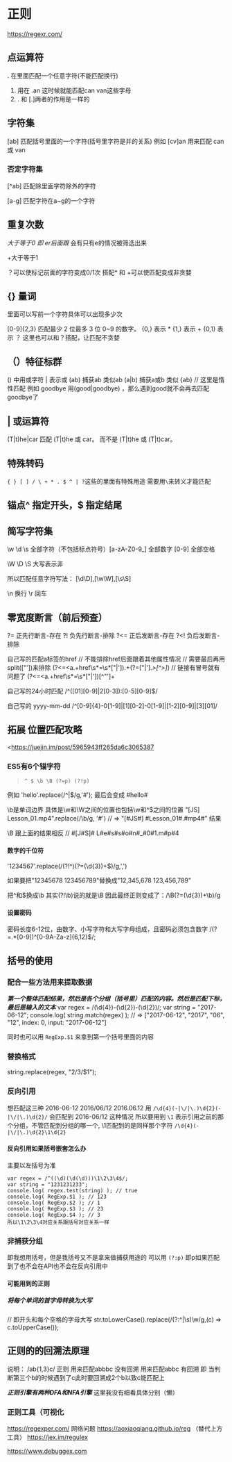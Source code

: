 # 正则

<https://regexr.com/>

## 点运算符

. 在里面匹配一个任意字符(不能匹配换行)

1. 用在 .an 这时候就能匹配can van这些字母
2. \. 和 [.]两者的作用是一样的

## 字符集

[ab] 匹配括号里面的一个字符(括号里字符是并的关系)
例如 [cv]an 用来匹配 can 或 van

### 否定字符集

[^ab] 匹配除里面字符除外的字符

[a-g] 匹配字符在a~g的一个字符

## 重复次数

*大于等于0
即 er后面跟* 会有只有e的情况被筛选出来

+大于等于1

？可以使标记前面的字符变成0/1次
搭配* 和 +可以使匹配变成非贪婪

## {} 量词

里面可以写前一个字符具体可以出现多少次

[0-9]{2,3} 匹配最少 2 位最多 3 位 0~9 的数字。
{0,} 表示 *
{1,} 表示 +
{0,1} 表示 ？
这里也可以和？搭配，让匹配不贪婪

## （）特征标群

() 中用或字符 | 表示或
(ab) 捕获ab 类似ab
(a|b) 捕获a或b 类似 {ab} // 这里是惰性匹配
例如 goodbye 用(good|goodbye) ，那么遇到good就不会再去匹配goodbye了

## | 或运算符

(T|t)he|car 匹配 (T|t)he 或 car。
而不是 (T|t)he 或 (T|t)car。

## 特殊转码

`{ } [ ] / \ + * . $ ^ | ?`这些的里面有特殊用途 需要用`\`来转义才能匹配

## 锚点^ 指定开头，$ 指定结尾

## 简写字符集

\w \d \s
全部字符（不包括标点符号）[a-zA-Z0-9_]
全部数字 [0-9]
全部空格

\W \D \S
大写表示非

所以匹配任意字符写法： [\d\D],[\w\W],[\s\S]

\n 换行
\r 回车

## 零宽度断言（前后预查）

?= 正先行断言-存在
?! 负先行断言-排除
?<= 正后发断言-存在
?<! 负后发断言-排除

自己写的匹配a标签的href
// 不能排除href后面跟着其他属性情况
// 需要最后再用split(\["']\)来排除
(?<=\<a.+href\s*=\s*["|']).+(?=["|'].*>[^>]*</a>)
// 链接有冒号就有问题了
(?<=\<a.+href\s*=\s*["|'])[^"']+

自己写的24小时匹配
/^([01][0-9]|2[0-3]):[0-5][0-9]$/

自己写的 yyyy-mm-dd
/^[0-9]{4}-0[1-9]|[1][0-2]-0[1-9]|[1-2][0-9]|[3][01]/

## 拓展 位置匹配攻略

<<https://juejin.im/post/5965943ff265da6c3065387>

### ES5有6个锚字符

> `^ $ \b \B (?=p) (?!p)`

例如 'hello'.replace(/^|$/g,'#');
最后会变成 #hello#

\b是单词边界 具体是\w和\W之间的位置也包括\w和^$之间的位置
"[JS] Lesson_01.mp4".replace(/\b/g, '#')
// => "[#JS#] #Lesson_01#.#mp4#" 结果

\B 跟上面的结果相反
// #[J#S]# L#e#s#s#o#n#_#0#1.m#p#4

#### 数字的千位符

'1234567'.replace(/(?!^)(?=(\d{3})+$)/g,',')

如果要把"12345678 123456789"替换成"12,345,678 123,456,789"

把^和$换成\b   其实(?!\b)说的就是\B
因此最终正则变成了：/\B(?=(\d{3})+\b)/g

#### 设置密码

密码长度6-12位，由数字、小写字符和大写字母组成，且密码必须包含数字
/(?=.*[0-9])^[0-9A-Za-z]{6,12}$/;

## 括号的使用

### 配合一些方法用来提取数据

***第一个整体匹配结果，然后是各个分组（括号里）匹配的内容。然后是匹配下标，最后是输入的文本***
var regex = /(\d{4})-(\d{2})-(\d{2})/;
var string = "2017-06-12";
console.log( string.match(regex) );
// => ["2017-06-12", "2017", "06", "12", index: 0, input: "2017-06-12"]

同时也可以用 `RegExp.$1` 来拿到第一个括号里面的内容

### 替换格式

string.replace(regex, "$2/$3/$1");

### 反向引用

想匹配这三种
2016-06-12
2016/06/12
2016.06.12
用 `/\d{4}(-|\/|\.)\d{2}(-|\/|\.)\d{2}/` 会匹配到 2016-06/12 这种情况
所以要用到 `\1` 表示引用之前的那个分组，不管匹配到分组的哪一个, \1匹配到的是同样那个字符
`/\d{4}(-|\/|\.)\d{2}\1\d{2}`

#### 反向引用如果括号嵌套怎么办

主要以左括号为准

``` // 第一个括号是一直到最后  第二个括号是就一个d 第三个括号是两个d 最后一个是一个d
var regex = /^((\d)(\d(\d)))\1\2\3\4$/;
var string = "1231231233";
console.log( regex.test(string) ); // true
console.log( RegExp.$1 ); // 123
console.log( RegExp.$2 ); // 1
console.log( RegExp.$3 ); // 23
console.log( RegExp.$4 ); // 3
所以\1\2\3\4对应关系跟括号对应关系一样
```

### 非捕获分组

即我想用括号，但是我括号又不是拿来做捕获用途的 可以用 `(?:p)` 即p如果匹配到了也不会在API也不会在反向引用中

#### 可能用到的正则

##### 将每个单词的首字母转换为大写

// 即开头和每个空格的字母大写
str.toLowerCase().replace(/(?:^|\s)\w/g,(c) => c.toUpperCase());

## 正则的的回溯法原理

说明： /ab{1,3}c/ 正则
用来匹配abbbc 没有回溯
用来匹配abbc 有回溯 即 当判断第三个b的时候遇到了c此时要回溯成2个b以致c能匹配上

***正则引擎有两种DFA和NFA引擎***
这里我没有细看具体分别（懒）

### 正则工具（可视化

<https://regexper.com/>  网络问题
<https://aoxiaoqiang.github.io/reg> （替代上方工具）
<https://jex.im/regulex>

<https://www.debuggex.com>